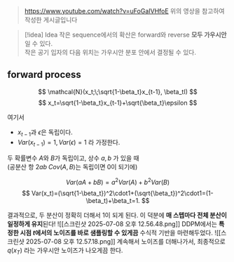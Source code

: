>https://www.youtube.com/watch?v=uFoGaIVHfoE
>위의 영상을 참고하여 작성한 게시글입니다


> [!idea] Idea
>작은 sequence에서의 확산은 forward와 reverse **모두 가우시안**일 수 있다. <br>
  작은 공기 입자의 다음 위치는 가우시안 분포 안에서 결정될 수 있다.

## forward process

$$
\mathcal{N}(x_t;\;\sqrt{1-\beta_t}x_{t-1}, \beta_tI) 
$$
$$
x_t=\sqrt{1-\beta_t}x_{t-1}+\sqrt{\beta_t}\epsilon
$$

여기서
- $x_{t-1}$과 $\epsilon$은 독립이다.
- $Var(x_{t-1})=1, Var(\epsilon)=1$ 라 가정한다.

두 확률변수 $A$와 $B$가 독립이고, 상수 $a, b$ 가 있을 때 <br>
(공분산 항 $2ab\;Cov(A, B)$는 독립이면 0이 되기에)

$$
Var(aA+bB)=a^2Var(A)+b^2Var(B)
$$
$$
Var(x_t)=(\sqrt{1-\beta_t})^2\cdot1+(\sqrt{\beta_t})^2\cdot1=(1-\beta_t)+\beta_t=1.
$$

결과적으로, 두 분산이 정확히 더해서 1이 되게 된다. 이 덕분에 **매 스텝마다 전체 분산이 일정하게 유지**된다!
![[스크린샷 2025-07-08 오후 12.56.48.png]]
DDPM에서는 **특정한 시점 $t$에서의 노이즈를 바로 샘플링할 수 있게끔** 수식적 기반을 마련해두었다.
![[스크린샷 2025-07-08 오후 12.57.18.png]]
계속해서 노이즈를 더해나가서, 최종적으로 $q(x_T)$ 라는 가우시안 노이즈가 나오게끔 한다.